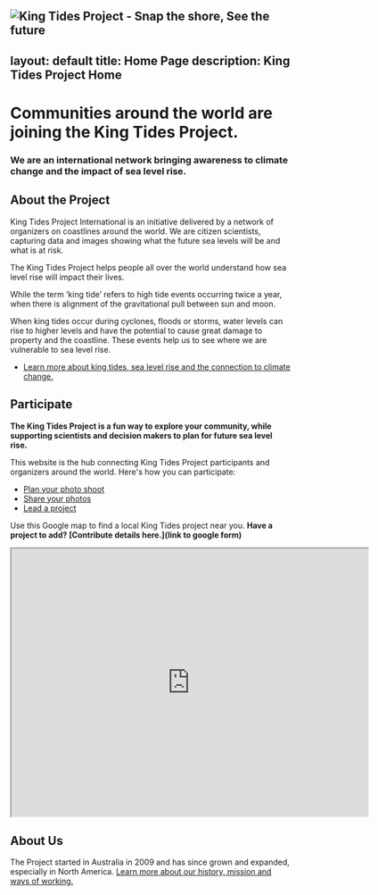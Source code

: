 ![King Tides Project - Snap the shore, See the future](/images/KTPsite-header-intl.png)
---
layout: default
title: Home Page
description: King Tides Project Home
---

# Communities around the world are joining the King Tides Project.
### We are an international network bringing awareness to climate change and the impact of sea level rise.

## About the Project
King Tides Project International is an initiative delivered by a network of organizers on coastlines around the world. We are citizen scientists, capturing data and images showing what the future sea levels will be and what is at risk.

The King Tides Project helps people all over the world understand how sea level rise will impact their lives.

While the term ‘king tide’ refers to high tide events occurring twice a year, when there is alignment of the gravitational pull between sun and moon.

When king tides occur during cyclones, floods or storms, water levels can rise to higher levels and have the potential to cause great damage to property and the coastline. These events help us to see where we are vulnerable to sea level rise.

- [Learn more about king tides, sea level rise and the connection to climate change.](about-project)

## Participate

**The King Tides Project is a fun way to explore your community, while supporting scientists and decision makers to plan for future sea level rise.**

This website is the hub connecting King Tides Project participants and organizers around the world. Here's how you can participate:
- [Plan your photo shoot](plan-your-shoot)
- [Share your photos](share-your-photos)
- [Lead a project](lead)

Use this Google map to find a local King Tides project near you. **Have a project to add? [Contribute details here.](link to google form)** 

<iframe src="https://www.google.com/maps/d/embed?mid=1o2U1HoaT9Lgi4qowx2ujf2sqBaw" width="640" height="480"></iframe>

## About Us

The Project started in Australia in 2009 and has since grown and expanded, especially in North America. [Learn more about our history, mission and ways of working.](about)
